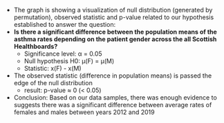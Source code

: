 * The graph is showing a visualization of null distribution (generated by permutation), observed statistic and p-value related to our hypothesis established to answer the question:
* **Is there a significant difference between the population means of the asthma rates depending on the patient gender across the all Scottish Healthboards?**
	- Significance level: α = 0.05
	- Null hypothesis H0: μ(F) = μ(M)
	- Statistic: x(F) - x(M)
* The observed statistic (difference in population means) is passed the edge of the null distribution
	- result: p-value ≈ 0 (< 0.05)
* Conclusion: Based on our data samples, there was enough evidence to suggests there was a significant difference between average rates of females and males between years 2012 and 2019

	
	
	

